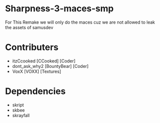# Sharpness-3-maces-smp
For This Remake we will only do the maces cuz we are not allowed to leak the assets of samusdev

# Contributers
- itzCcooked [CCooked] [Coder]
- dont_ask_why2 [BountyBear] [Coder]
- VoxX [VOXX] [Textures]

# Dependencies
- skript
- skbee
- skrayfall
